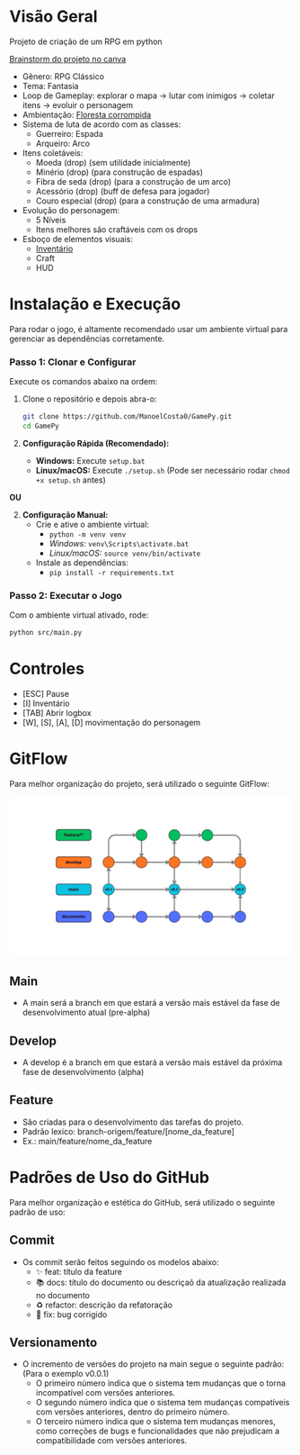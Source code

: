 # Visão Geral
Projeto de criação de um RPG em python

[Brainstorm do projeto no canva](https://www.canva.com/design/DAGzPbYH7wQ/J6XXYxe3BEQWRxS2OEKW9g/edit?utm_content=DAGzPbYH7wQ&utm_campaign=designshare&utm_medium=link2&utm_source=sharebutton)

- Gênero: RPG Clássico
- Tema: Fantasia
- Loop de Gameplay: explorar o mapa -> lutar com inimigos -> coletar itens -> evoluir o personagem
- Ambientação: [Floresta corrompida](./pre-production/images/ambiente_1.png)
- Sistema de luta de acordo com as classes:
	- Guerreiro: Espada
	- Arqueiro: Arco
- Itens coletáveis: 
	- Moeda (drop) (sem utilidade inicialmente)
	- Minério (drop) (para construção de espadas)
	- Fibra de seda (drop) (para a construção de um arco)
	- Acessório (drop) (buff de defesa para jogador)
	- Couro especial (drop) (para a construção de uma armadura)
- Evolução do personagem:
	- 5 Níveis
	- Itens melhores são craftáveis com os drops
- Esboço de elementos visuais:
	- [Inventário](./pre-production/images/Inventario_1.png)
	- Craft
	- HUD

# Instalação e Execução

Para rodar o jogo, é altamente recomendado usar um ambiente virtual para gerenciar as dependências corretamente.

### Passo 1: Clonar e Configurar

Execute os comandos abaixo na ordem:

1.  Clone o repositório e depois abra-o:
    ```bash
    git clone https://github.com/ManoelCosta0/GamePy.git
    cd GamePy
    ```

2.  **Configuração Rápida (Recomendado):**
    * **Windows:** Execute `setup.bat`
    * **Linux/macOS:** Execute `./setup.sh` (Pode ser necessário rodar `chmod +x setup.sh` antes)

**OU**

2.  **Configuração Manual:**
    * Crie e ative o ambiente virtual:
        * `python -m venv venv`
        * *Windows:* `venv\Scripts\activate.bat`
        * *Linux/macOS:* `source venv/bin/activate`
    * Instale as dependências:
        * `pip install -r requirements.txt`

### Passo 2: Executar o Jogo

Com o ambiente virtual ativado, rode:

```bash
python src/main.py
```
# Controles

- [ESC] Pause
- [I] Inventário
- [TAB] Abrir logbox
- [W], [S], [A], [D] movimentação do personagem

# GitFlow

Para melhor organização do projeto, será utilizado o seguinte GitFlow:

![Diagrama do Fluxo de Trabalho GitFlow](./pre-production/docs/GitFlow_v2.jpg)

## Main
- A main será a branch em que estará a versão mais estável da fase de desenvolvimento atual (pre-alpha)

## Develop 
- A develop é a branch em que estará a versão mais estável da próxima fase de desenvolvimento (alpha)

## Feature
- São criadas para o desenvolvimento das tarefas do projeto.
- Padrão lexico: branch-origem/feature/[nome_da_feature]
- Ex.: main/feature/nome_da_feature

# Padrões de Uso do GitHub

Para melhor organização e estética do GitHub, será utilizado o seguinte padrão de uso:

## Commit
- Os commit serão feitos seguindo os modelos abaixo:
	- :sparkles: feat: título da feature
	- :books: docs: título do documento ou descriçaõ da atualização realizada no documento
	- :recycle: refactor: descrição da refatoração
	- :bug: fix: bug corrigido

## Versionamento

- O incremento de versões do projeto na main segue o seguinte padrão: (Para o exemplo v0.0.1)
	- O primeiro número indica que o sistema tem mudanças que o torna incompatível com versões anteriores.
	- O segundo número indica que o sistema tem mudanças compatíveis com versões anteriores, dentro do primeiro número.
	- O terceiro número indica que o sistema tem mudanças menores, como correções de bugs e funcionalidades que não prejudicam a compatibilidade com versões anteriores.
